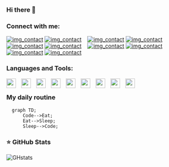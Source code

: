 ### Hi there 👋

### Connect with me:

[![img_contact](./img/globe-light.svg)](https://mikecodeur.com#gh-light-mode-only)
[![img_contact](./img/globe-dark.svg)](https://mikecodeur.com#gh-dark-mode-only)
&nbsp;&nbsp;
[![img_contact]([./img/youtube-light.svg](https://www.youtube.com/howyoutubeworks/resources/brand-resources/#logos-icons-and-colors))](https://go.mikecodeur.com/youtube#gh-light-mode-only)
[![img_contact](./img/youtube-dark.svg)](https://go.mikecodeur.com/youtube#gh-dark-mode-only)
&nbsp;&nbsp;
[![img_contact](./img/twitter-light.svg)](https://twitter.com/mikecodeur#gh-light-mode-only)
[![img_contact](./img/twitter-dark.svg)](https://twitter.com/mikecodeur#gh-dark-mode-only)
&nbsp;&nbsp;
[![img_contact](./img/linkedin-light.svg)](https://www.linkedin.com/company/mike-codeur/#gh-light-mode-only)
[![img_contact](./img/linkedin-dark.svg)](https://www.linkedin.com/company/mike-codeur/#gh-dark-mode-only)
&nbsp;&nbsp;
[![img_contact](./img/instagram-light.svg)](https://instagram.com/mikecodeur#gh-light-mode-only)
[![img_contact](./img/instagram-dark.svg)](https://instagram.com/mikecodeur#gh-dark-mode-only)

### Languages and Tools:

<img align="left" alt="vscode" width="25px" src="https://cdn.jsdelivr.net/gh/devicons/devicon/icons/vscode/vscode-original.svg" style="padding-right:11px;" />
<img align="left" alt="vscode" width="25px" src="https://cdn.jsdelivr.net/gh/devicons/devicon/icons/html5/html5-original.svg" style="padding-right:11px;" />
<img align="left" alt="vscode" width="25px" src="https://cdn.jsdelivr.net/gh/devicons/devicon/icons/css3/css3-original.svg" style="padding-right:11px;" />
<img align="left" alt="vscode" width="25px" src="https://cdn.jsdelivr.net/gh/devicons/devicon/icons/bootstrap/bootstrap-original.svg" style="padding-right:11px;" />
<img align="left" alt="vscode" width="25px" src="https://cdn.jsdelivr.net/gh/devicons/devicon/icons/php/php-original.svg" style="padding-right:11px;" />
<img align="left" alt="vscode" width="25px" src="https://cdn.jsdelivr.net/gh/devicons/devicon/icons/mysql/mysql-original-wordmark.svg" style="padding-right:11px;" />
<img align="left" alt="vscode" width="25px" src="https://cdn.jsdelivr.net/gh/devicons/devicon/icons/javascript/javascript-original.svg" style="padding-right:11px;" />
<img align="left" alt="vscode" width="25px" src="https://cdn.jsdelivr.net/gh/devicons/devicon/icons/vuejs/vuejs-original.svg" style="padding-right:11px;" />
<img align="left" alt="vscode" width="25px" src="https://cdn.jsdelivr.net/gh/devicons/devicon/icons/git/git-original.svg" style="padding-right:11px;" /></br>

### My daily routine 

```mermaid
  graph TD;
      Code-->Eat;
      Eat-->Sleep;
      Sleep-->Code;
```


### ⭐ GitHub Stats

![GHstats](https://github-readme-stats.vercel.app/api?username=ThibautMaison&show_icons=true)


